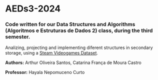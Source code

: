 # AEDs3-2024
### Code written for our Data Structures and Algorithms (Algoritmos e Estruturas de Dados 2) class, during the third semester.

Analizing, projecting and implementing diferent structures in secondary storage, using a [Steam Videogames Dataset](https://www.kaggle.com/datasets/fronkongames/steam-games-dataset/data?select=games.csv).

**Authors:** Arthur Oliveira Santos, Catarina França de Moura Castro


**Professor:** Hayala Nepomuceno Curto
 
 
